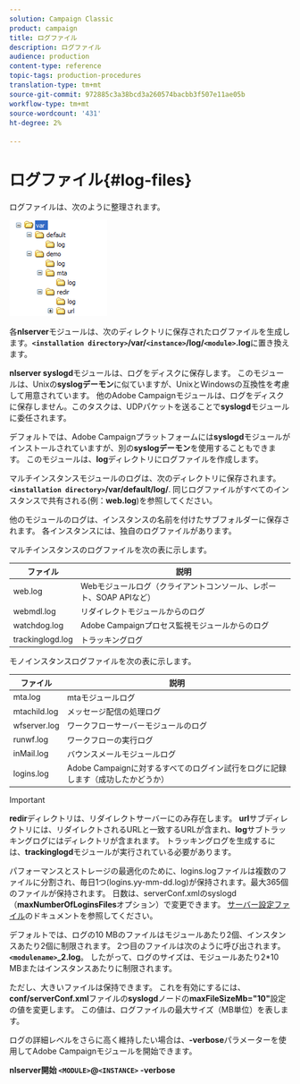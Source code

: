 ```yaml
---
solution: Campaign Classic
product: campaign
title: ログファイル
description: ログファイル
audience: production
content-type: reference
topic-tags: production-procedures
translation-type: tm+mt
source-git-commit: 972885c3a38bcd3a260574bacbb3f507e11ae05b
workflow-type: tm+mt
source-wordcount: '431'
ht-degree: 2%

---
```



# ログファイル{#log-files}

ログファイルは、次のように整理されます。

![](assets/d_ncs_directory.png)

各&#x200B;**nlserver**&#x200B;モジュールは、次のディレクトリに保存されたログファイルを生成します。**`<installation directory>`/var/`<instance>`/log/`<module>`.log**&#x200B;に置き換えます。

**nlserver syslogd**&#x200B;モジュールは、ログをディスクに保存します。 このモジュールは、Unixの&#x200B;**syslogデーモン**&#x200B;に似ていますが、UnixとWindowsの互換性を考慮して用意されています。 他のAdobe Campaignモジュールは、ログをディスクに保存しません。このタスクは、UDPパケットを送ることで&#x200B;**syslogd**&#x200B;モジュールに委任されます。

デフォルトでは、Adobe Campaignプラットフォームには&#x200B;**syslogd**&#x200B;モジュールがインストールされていますが、別の&#x200B;**syslogデーモン**&#x200B;を使用することもできます。 このモジュールは、**log**&#x200B;ディレクトリにログファイルを作成します。

マルチインスタンスモジュールのログは、次のディレクトリに保存されます。**`<installation directory>`/var/default/log/**. 同じログファイルがすべてのインスタンスで共有される(例：**web.log**)を参照してください。

他のモジュールのログは、インスタンスの名前を付けたサブフォルダーに保存されます。 各インスタンスには、独自のログファイルがあります。

マルチインスタンスのログファイルを次の表に示します。

| ファイル | 説明 |
|---|---|
| web.log | Webモジュールログ（クライアントコンソール、レポート、SOAP APIなど） |
| webmdl.log | リダイレクトモジュールからのログ |
| watchdog.log | Adobe Campaignプロセス監視モジュールからのログ |
| trackinglogd.log | トラッキングログ |

モノインスタンスログファイルを次の表に示します。

| ファイル | 説明 |
|---|---|
| mta.log | mtaモジュールログ |
| mtachild.log | メッセージ配信の処理ログ |
| wfserver.log | ワークフローサーバーモジュールのログ |
| runwf.log | ワークフローの実行ログ |
| inMail.log | バウンスメールモジュールログ |
| logins.log | Adobe Campaignに対するすべてのログイン試行をログに記録します（成功したかどうか） |

>[!IMPORTANT]
>
>**redir**&#x200B;ディレクトリは、リダイレクトサーバーにのみ存在します。 **url**&#x200B;サブディレクトリには、リダイレクトされるURLと一致するURLが含まれ、**log**&#x200B;サブトラッキングログにはディレクトリが含まれます。 トラッキングログを生成するには、**trackinglogd**&#x200B;モジュールが実行されている必要があります。

パフォーマンスとストレージの最適化のために、logins.logファイルは複数のファイルに分割され、毎日1つ(logins.yy-mm-dd.log)が保持されます。最大365個のファイルが保持されます。 日数は、serverConf.xmlのsyslogd（**maxNumberOfLoginsFiles**&#x200B;オプション）で変更できます。 [サーバー設定ファイル](../../installation/using/the-server-configuration-file.md#syslogd)のドキュメントを参照してください。

デフォルトでは、ログの10 MBのファイルはモジュールあたり2個、インスタンスあたり2個に制限されます。 2つ目のファイルは次のように呼び出されます。**`<modulename>`_2.log**。 したがって、ログのサイズは、モジュールあたり2*10 MBまたはインスタンスあたりに制限されます。

ただし、大きいファイルは保持できます。 これを有効にするには、**conf/serverConf.xml**&#x200B;ファイルの&#x200B;**syslogd**&#x200B;ノードの&#x200B;**maxFileSizeMb=&quot;10&quot;**&#x200B;設定の値を変更します。 この値は、ログファイルの最大サイズ（MB単位）を表します。

ログの詳細レベルをさらに高く維持したい場合は、**-verbose**&#x200B;パラメーターを使用してAdobe Campaignモジュールを開始できます。

**nlserver開始 `<MODULE>`@`<INSTANCE>` -verbose**

